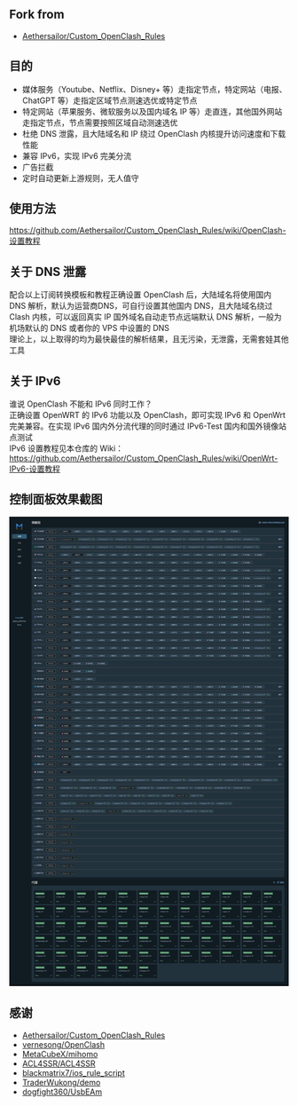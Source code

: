 ## Fork from  
- [Aethersailor/Custom_OpenClash_Rules](https://github.com/Aethersailor/Custom_OpenClash_Rules)

## 目的 
* 媒体服务（Youtube、Netflix、Disney+ 等）走指定节点，特定网站（电报、ChatGPT 等）走指定区域节点测速选优或特定节点  
* 特定网站（苹果服务、微软服务以及国内域名 IP 等）走直连，其他国外网站走指定节点，节点需要按照区域自动测速选优     
* 杜绝 DNS 泄露，且大陆域名和 IP 绕过 OpenClash 内核提升访问速度和下载性能  
* 兼容 IPv6，实现 IPv6 完美分流  
* 广告拦截  
* 定时自动更新上游规则，无人值守

## 使用方法  

https://github.com/Aethersailor/Custom_OpenClash_Rules/wiki/OpenClash-设置教程  

## 关于 DNS 泄露  
配合以上订阅转换模板和教程正确设置 OpenClash 后，大陆域名将使用国内 DNS 解析，默认为运营商DNS，可自行设置其他国内 DNS，且大陆域名绕过 Clash 内核，可以返回真实 IP 
国外域名自动走节点远端默认 DNS 解析，一般为机场默认的 DNS 或者你的 VPS 中设置的 DNS  
理论上，以上取得的均为最快最佳的解析结果，且无污染，无泄露，无需套娃其他工具    

## 关于 IPv6  
谁说 OpenClash 不能和 IPv6 同时工作？  
正确设置 OpenWRT 的 IPv6 功能以及 OpenClash，即可实现 IPv6 和 OpenWrt 完美兼容。在实现 IPv6 国内外分流代理的同时通过 IPv6-Test 国内和国外镜像站点测试   
IPv6 设置教程见本仓库的 Wiki：  
https://github.com/Aethersailor/Custom_OpenClash_Rules/wiki/OpenWrt-IPv6-设置教程  

## 控制面板效果截图  
![](https://github.com/Aethersailor/Custom_OpenClash_Rules/blob/main/doc/openclash/pics/db2.png)  

## 感谢  
- [Aethersailor/Custom_OpenClash_Rules](https://github.com/Aethersailor/Custom_OpenClash_Rules)
- [vernesong/OpenClash](https://github.com/vernesong/OpenClash)
- [MetaCubeX/mihomo](https://github.com/MetaCubeX/mihomo)
- [ACL4SSR/ACL4SSR](https://github.com/ACL4SSR/ACL4SSR)
- [blackmatrix7/ios_rule_script](https://github.com/blackmatrix7/ios_rule_script)
- [TraderWukong/demo](https://github.com/TraderWukong/demo)
- [dogfight360/UsbEAm](https://github.com/dogfight360/UsbEAm)
